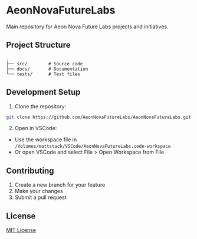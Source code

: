 # AeonNovaFutureLabs

Main repository for Aeon Nova Future Labs projects and initiatives.

## Project Structure

```
.
├── src/        # Source code
├── docs/       # Documentation
└── tests/      # Test files
```

## Development Setup

1. Clone the repository:
```bash
git clone https://github.com/AeonNovaFutureLabs/AeonNovaFutureLabs.git
```

2. Open in VSCode:
- Use the workspace file in `/Volumes/mattstack/VSCode/AeonNovaFutureLabs.code-workspace`
- Or open VSCode and select File > Open Workspace from File

## Contributing

1. Create a new branch for your feature
2. Make your changes
3. Submit a pull request

## License

[MIT License](LICENSE)
